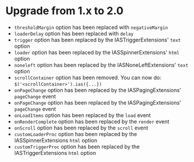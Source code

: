 Upgrade from 1.x to 2.0
=======================

* `thresholdMargin` option has been replaced with `negativeMargin`
* `loaderDelay` option has been replaced with `delay`
* `trigger` option has been replaced by the IASTriggerExtensions' `text` option
* `loader` option has been replaced by the IASSpinnerExtensions' `html` option
* `noneleft` option has been replaced by the IASNoneLeftExtensions' `text` option
* `scrollContainer` option has been removed. You can now do: `$('<scrollContainer>').ias({...})`
* `onPageChange` option has been replaced by the IASPagingExtensions' `pageChange` event
* `onPageChange` option has been replaced by the IASPagingExtensions' `pageChange` event
* `onLoadItems` option has been replaced by the `load` event
* `onRenderComplete` option has been replaced by the `render` event
* `onScroll` option has been replaced by the `scroll` event
* `customLoaderProc` option has been replaced by the IASSpinnerExtensions `html` option
* `customTriggerProc` option has been replaced by the IASTriggerExtensions `html` option
